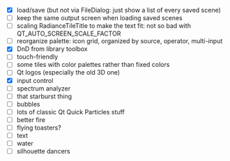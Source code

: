 -[x] load/save (but not via FileDialog: just show a list of every saved scene)
-[ ] keep the same output screen when loading saved scenes
-[ ] scaling RadianceTileTitle to make the text fit: not so bad with QT_AUTO_SCREEN_SCALE_FACTOR
-[ ] reorganize palette: icon grid, organized by source, operator, multi-input
-[x] DnD from library toolbox
-[ ] touch-friendly
-[ ] some tiles with color palettes rather than fixed colors
-[ ] Qt logos (especially the old 3D one)
-[x] input control
-[ ] spectrum analyzer
-[ ] that starburst thing
-[ ] bubbles
-[ ] lots of classic Qt Quick Particles stuff
-[ ] better fire
-[ ] flying toasters?
-[ ] text
-[ ] water
-[ ] silhouette dancers
